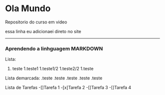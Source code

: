 # Ola Mundo
 Repositorio do curso em video

essa linha eu adicionaei direto no site
***
### Aprendendo a linhguagem **MARKDOWN**

Lista:
1. teste
1.teste1
   1.teste1/2
   1.teste2/2
1.teste

Lista demarcada:
.teste
.teste
   .teste
   .teste
.teste

Lista de Tarefas
-[]Tarefa 1
-[x]Tarefa 2
-[]Tarefa 3
-[]Tarefa 4
